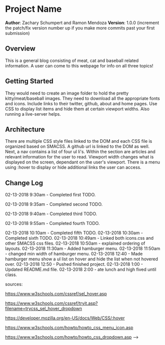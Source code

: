 # Project Name

**Author**: Zachary Schumpert and Ramon Mendoza
**Version**: 1.0.0 (increment the patch/fix version number up if you make more commits past your first submission)

## Overview
<!-- Provide a high level overview of what this application is and why you are building it, beyond the fact that it's an assignment for a Code Fellows 301 class. (i.e. What's your problem domain?) -->
This is a general blog consisting of meat, cat and baseball related information.  A user can come to this webpage for info on all three topics!

## Getting Started
<!-- What are the steps that a user must take in order to build this app on their own machine and get it running? -->
They would need to create an image folder to hold the pretty kitty/meat/baseball images.  They need to download all the appropriate fonts and icons. Include links to their twitter, github, about and home pages.  Use CSS to display list items and hide them at certain viewport widths.  Also running a live-server helps.

## Architecture
<!-- Provide a detailed description of the application design. What technologies (languages, libraries, etc) you're using, and any other relevant design information. -->
There are multiple CSS style files linked to the DOM and each CSS file is organized based on SMACSS. A github url is linked to the DOM as well. Next, a nav contains a list of four ul li's.  Within the section are articles and relevant information for the user to read. Viewport width changes what is displayed on the screen, dependant on the user's viewport. There is a menu using :hover to display or hide additional links the user can access.

## Change Log

02-13-2018 9:30am -
Completed first TODO.

02-13-2018 9:35am -
Completed second TODO.

02-13-2018 9:40am -
Completed third TODO.

02-13-2018 9:55am -
Completed fourth TODO.

02-13-2018 10:10am -
Completed fifth TODO.
02-13-2018 10:30am -
Completed sixth TODO.
02-13-2018 10:49am -
Linked both icons.css and other SMACSS css files.
02-13-2018 10:50am -
explained ordering of layouts.
02-13-2018 11:30am -
Added hamburger menu.
02-13-2018 11:50am -
changed min width of hamburger menu.
02-13-2018 12:40 -
Made hamburger menu show a ul list on hover and hide the list when not hovered over.
02-13-2018 12:50 -
Pushed finished project.
02-13-2018 1:00 -
Updated README.md file.
02-13-2018 2:00 -
ate lunch and high fived until class.


<!-- Use this are to document the iterative changes made to your application as each feature is successfully implemented. Use time stamps. Here's an examples:

01-01-2001 4:59pm - Application now has a fully-functional express server, with GET and POST routes for the book resource.

## Credits and Collaborations
<!-- Give credit (and a link) to other people or resources that helped you build this application. -->
sources:

https://www.w3schools.com/cssref/sel_hover.asp

https://www.w3schools.com/cssref/tryit.asp?filename=trycss_sel_hover_dropdown

https://developer.mozilla.org/en-US/docs/Web/CSS/:hover

https://www.w3schools.com/howto/howto_css_menu_icon.asp

https://www.w3schools.com/howto/howto_css_dropdown.asp
-->